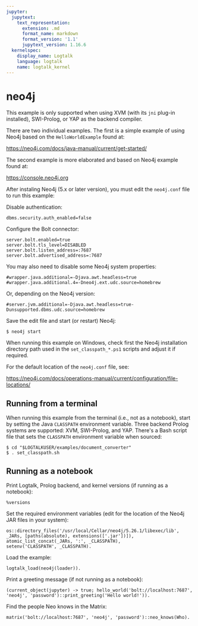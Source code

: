 ```yaml
---
jupyter:
  jupytext:
    text_representation:
      extension: .md
      format_name: markdown
      format_version: '1.1'
      jupytext_version: 1.16.6
  kernelspec:
    display_name: Logtalk
    language: logtalk
    name: logtalk_kernel
---
```


<!--
________________________________________________________________________

This file is part of Logtalk <https://logtalk.org/>  
SPDX-FileCopyrightText: 1998-2025 Paulo Moura <pmoura@logtalk.org>  
SPDX-License-Identifier: Apache-2.0

Licensed under the Apache License, Version 2.0 (the "License");
you may not use this file except in compliance with the License.
You may obtain a copy of the License at

    http://www.apache.org/licenses/LICENSE-2.0

Unless required by applicable law or agreed to in writing, software
distributed under the License is distributed on an "AS IS" BASIS,
WITHOUT WARRANTIES OR CONDITIONS OF ANY KIND, either express or implied.
See the License for the specific language governing permissions and
limitations under the License.
________________________________________________________________________
-->

# neo4j

This example is only supported when using XVM (with its `jni` plug-in
installed), SWI-Prolog, or YAP as the backend compiler.

There are two individual examples. The first is a simple example of using
Neo4j based on the `HelloWorldExample` found at:

https://neo4j.com/docs/java-manual/current/get-started/

The second example is more elaborated and based on Neo4j example found at:

https://console.neo4j.org

After instaling Neo4j (5.x or later version), you must edit the `neo4j.conf`
file to run this example:

Disable authentication:

```text
dbms.security.auth_enabled=false
```

Configure the Bolt connector:

```text
server.bolt.enabled=true
server.bolt.tls_level=DISABLED
server.bolt.listen_address=:7687
server.bolt.advertised_address=:7687
```

You may also need to disable some Neo4j system properties:

```text
#wrapper.java.additional=-Djava.awt.headless=true
#wrapper.java.additional.4=-Dneo4j.ext.udc.source=homebrew
```

Or, depending on the Neo4j version:

```text
#server.jvm.additional=-Djava.awt.headless=true-Dunsupported.dbms.udc.source=homebrew
```

Save the edit file and start (or restart) Neo4j:

```text
$ neo4j start
```

When running this example on Windows, check first the Neo4j installation
directory path used in the `set_classpath_*.ps1` scripts and adjust it if
required.

For the default location of the `neo4j.conf` file, see:

https://neo4j.com/docs/operations-manual/current/configuration/file-locations/

## Running from a terminal

When running this example from the terminal (i.e., not as a notebook),
start by setting the Java `CLASSPATH` environment variable. Three backend
Prolog systems are supported: XVM, SWI-Prolog, and YAP. There's a Bash
script file that sets the `CLASSPATH` environment variable when sourced:

```text
$ cd "$LOGTALKUSER/examples/document_converter"
$ . set_classpath.sh
```

## Running as a notebook

Print Logtalk, Prolog backend, and kernel versions (if running as a notebook):

```logtalk
%versions
```

Set the required environment variables (edit for the location of the Neo4j JAR files in your system):

```logtalk
os::directory_files('/usr/local/Cellar/neo4j/5.26.1/libexec/lib', _JARs, [paths(absolute), extensions(['.jar'])]),
atomic_list_concat(_JARs, ':', _CLASSPATH),
setenv('CLASSPATH', _CLASSPATH).
```

Load the example:

```logtalk
logtalk_load(neo4j(loader)).
```

Print a greeting message (if not running as a notebook):

```logtalk
(current_object(jupyter) -> true; hello_world('bolt://localhost:7687', 'neo4j', 'password')::print_greeting('Hello world!')).
```

<!--
Hello world!, from node 0

true.
-->

Find the people Neo knows in the Matrix:

```logtalk
matrix('bolt://localhost:7687', 'neo4j', 'password')::neo_knows(Who).
```

<!--
Who = ['Agent Smith', 'Cypher', 'Morpheus', 'Trinity'].
-->
